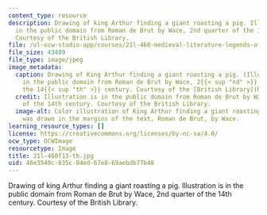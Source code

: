 ```yaml
---
content_type: resource
description: Drawing of king Arthur finding a giant roasting a pig. Illustration is
  in the public domain from Roman de Brut by Wace, 2nd quarter of the 14th century.
  Courtesy of the British Library.
file: /ol-ocw-studio-app/courses/21l-460-medieval-literature-legends-of-arthur-fall-2013/46e3540c835c84ed67e869aebdb77b48_21l-460f13-th.jpg
file_size: 43489
file_type: image/jpeg
image_metadata:
  caption: Drawing of King Arthur finding a giant roasting a pig. (Illustration is
    in the public domain from Roman de Brut by Wace, 2{{< sup "nd" >}} quarter of
    the 14{{< sup "th" >}} century. Courtesy of the [British Library](https://www.bl.uk/catalogues/illuminatedmanuscripts/ILLUMIN.ASP?Size=mid&IllID=11739).)
  credit: Illustration is in the public domain from Roman de Brut by Wace, 2nd quarter
    of the 14th century. Courtesy of the British Library.
  image-alt: Color illustration of King Arthur finding a giant roasting a pig that
    was drawn in the margins of the text, Roman de Brut, by Wace.
learning_resource_types: []
license: https://creativecommons.org/licenses/by-nc-sa/4.0/
ocw_type: OCWImage
resourcetype: Image
title: 21l-460f13-th.jpg
uid: 46e3540c-835c-84ed-67e8-69aebdb77b48
---
```

Drawing of king Arthur finding a giant roasting a pig. Illustration is in the public domain from Roman de Brut by Wace, 2nd quarter of the 14th century. Courtesy of the British Library.